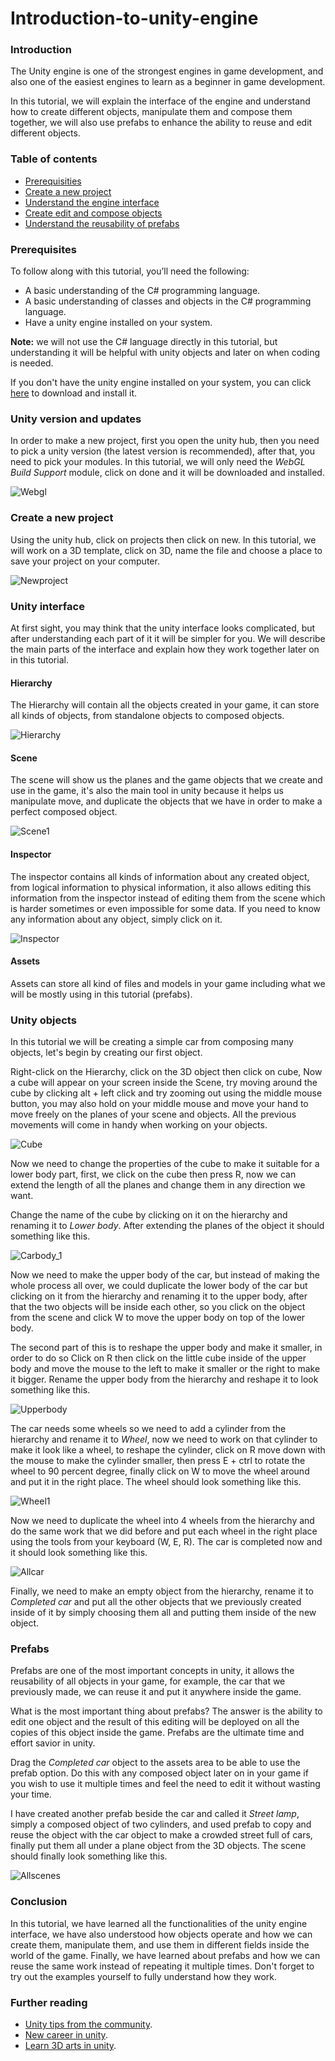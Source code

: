 # Introduction-to-unity-engine

### Introduction
The Unity engine is one of the strongest engines in game development, and also one of the easiest engines to learn as a beginner in game development. 

In this tutorial, we will explain the interface of the engine and understand how to create different objects, manipulate them and compose them together, we will also use prefabs to enhance the ability to reuse and edit different objects.

### Table of contents
- [Prerequisities](#prerequisities)
- [Create a new project](#create-a-new-project)
- [Understand the engine interface](#understand-the-engine-interface)
- [Create edit and compose objects](#create-edit-and-compose-objects)
- [Understand the reusability of prefabs](#understand-the-reusability-of-prefabs)

### Prerequisites
To follow along with this tutorial, you’ll need the following:
- A basic understanding of the C# programming language.
- A basic understanding of classes and objects in the C# programming language.
- Have a unity engine installed on your system.

**Note:** we will not use the C# language directly in this tutorial, but understanding it will be helpful with unity objects and later on when coding is needed.

If you don't have the unity engine installed on your system, you can click [here](https://unity.com/download) to download and install it.

### Unity version and updates
In order to make a new project, first you open the unity hub, then you need to pick a unity version (the latest version is recommended), after that, you need to pick your modules. In this tutorial, we will only need the *WebGL Build Support* module, click on done and it will be downloaded and installed.

![Webgl](/engineering-education/introduction-to-unity-engine/Webgl.png)

### Create a new project
Using the unity hub, click on projects then click on new. In this tutorial, we will work on a 3D template, click on 3D, name the file and choose a place to save your project on your computer. 

![Newproject](/engineering-education/introduction-to-unity-engine/Newproject.png)

### Unity interface
At first sight, you may think that the unity interface looks complicated, but after understanding each part of it it will be simpler for you. We will describe the main parts of the interface and explain how they work together later on in this tutorial.

#### Hierarchy
The Hierarchy will contain all the objects created in your game, it can store all kinds of objects, from standalone objects to composed objects.

![Hierarchy](/engineering-education/introduction-to-unity-engine/Hierarchy1.png)

#### Scene
The scene will show us the planes and the game objects that we create and use in the game, it's also the main tool in unity because it helps us manipulate move, and duplicate the objects that we have in order to make a perfect composed object.

![Scene1](/engineering-education/introduction-to-unity-engine/Scene1.png)

#### Inspector
The inspector contains all kinds of information about any created object, from logical information to physical information, it also allows editing this information from the inspector instead of editing them from the scene which is harder sometimes or even impossible for some data. If you need to know any information about any object, simply click on it.

![Inspector](/engineering-education/introduction-to-unity-engine/Inspector.png)

#### Assets
Assets can store all kind of files and models in your game including what we will be mostly using in this tutorial (prefabs).

### Unity objects
In this tutorial we will be creating a simple car from composing many objects, let's begin by creating our first object. 

Right-click on the Hierarchy, click on the 3D object then click on cube, Now a cube will appear on your screen inside the Scene, try moving around the cube by clicking alt + left click and try zooming out using the middle mouse button, you may also hold on your middle mouse and move your hand to move freely on the planes of your scene and objects. All the previous movements will come in handy when working on your objects.

![Cube](/engineering-education/introduction-to-unity-engine/Cube.png)

Now we need to change the properties of the cube to make it suitable for a lower body part, first, we click on the cube then press R, now we can extend the length of all the planes and change them in any direction we want. 

Change the name of the cube by clicking on it on the hierarchy and renaming it to *Lower body*. After extending the planes of the object it should something like this. 

![Carbody_1](/engineering-education/introduction-to-unity-engine/Carbody_1.png)

Now we need to make the upper body of the car, but instead of making the whole process all over, we could duplicate the lower body of the car but clicking on it from the hierarchy and renaming it to the upper body, after that the two objects will be inside each other, so you click on the object from the scene and click W to move the upper body on top of the lower body.

The second part of this is to reshape the upper body and make it smaller, in order to do so Click on R then click on the little cube inside of the upper body and move the mouse to the left to make it smaller or the right to make it bigger. Rename the upper body from the hierarchy and reshape it to look something like this.

![Upperbody](/engineering-education/introduction-to-unity-engine/Upperbody.png)

The car needs some wheels so we need to add a cylinder from the hierarchy and rename it to *Wheel*, now we need to work on that cylinder to make it look like a wheel, to reshape the cylinder, click on R move down with the mouse to make the cylinder smaller, then press E + ctrl to rotate the wheel to 90 percent degree, finally click on W to move the wheel around and put it in the right place. The wheel should look something like this.

![Wheel1](/engineering-education/introduction-to-unity-engine/Wheel1.png)

Now we need to duplicate the wheel into 4 wheels from the hierarchy and do the same work that we did before and put each wheel in the right place using the tools from your keyboard (W, E, R). The car is completed now and it should look something like this.

![Allcar](/engineering-education/introduction-to-unity-engine/Allcar.png)

Finally, we need to make an empty object from the hierarchy, rename it to *Completed car* and put all the other objects that we previously created inside of it by simply choosing them all and putting them inside of the new object.

### Prefabs
Prefabs are one of the most important concepts in unity, it allows the reusability of all objects in your game, for example, the car that we previously made, we can reuse it and put it anywhere inside the game. 

What is the most important thing about prefabs? The answer is the ability to edit one object and the result of this editing will be deployed on all the copies of this object inside the game. Prefabs are the ultimate time and effort savior in unity.

Drag the *Completed car* object to the assets area to be able to use the prefab option. Do this with any composed object later on in your game if you wish to use it multiple times and feel the need to edit it without wasting your time.

I have created another prefab beside the car and called it *Street lamp*, simply a composed object of two cylinders, and used prefab to copy and reuse the object with the car object to make a crowded street full of cars, finally put them all under a plane object from the 3D objects. The scene should finally look something like this.

![Allscenes](/engineering-education/introduction-to-unity-engine/Allscenes.png)

### Conclusion
In this tutorial, we have learned all the functionalities of the unity engine interface, we have also understood how objects operate and how we can create them, manipulate them, and use them in different fields inside the world of the game. Finally, we have learned about prefabs and how we can reuse the same work instead of repeating it multiple times. Don't forget to try out the examples yourself to fully understand how they work.

### Further reading
- [Unity tips from the community](https://blog.unity.com/technology/become-a-better-unity-developer-with-these-tips-from-the-community).
- [New career in unity](https://blog.unity.com/technology/new-career-pathways-help-you-break-into-the-gaming-and-tech-industries).
- [Learn 3D arts in unity](https://blog.unity.com/technology/learn-3d-art-optimization-for-mobile-with-arm).

